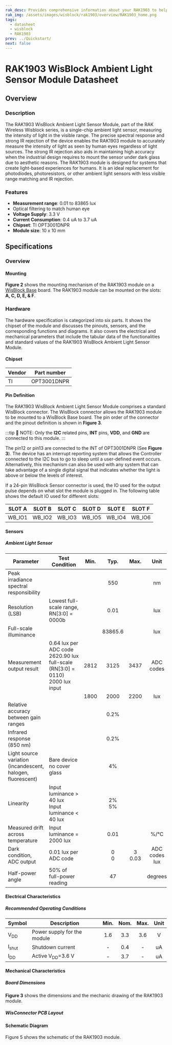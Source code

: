```yaml
---
rak_desc: Provides comprehensive information about your RAK1903 to help you use it. This information includes technical specifications, characteristics, and requirements, and it also discusses the device components.
rak_img: /assets/images/wisblock/rak1903/overview/RAK1903_home.png
tags:
  - datasheet
  - wisblock
  - RAK1903
prev: ../Quickstart/
next: false
---
```


# RAK1903 WisBlock Ambient Light Sensor Module Datasheet

## Overview

### Description

The RAK1903 WisBlock Ambient Light Sensor Module, part of the RAK Wireless Wisblock series, is a single-chip ambient light sensor, measuring the intensity of light in the visible range. The precise spectral response and strong IR rejection of the device enables the RAK1903 module to accurately measure the intensity of light as seen by human eyes regardless of light sources. The strong IR rejection also aids in maintaining high accuracy when the industrial design requires to mount the sensor under dark glass due to aesthetic reasons. The RAK1903 module is designed for systems that create light-based experiences for humans. It is an ideal replacement for photodiodes, photoresistors, or other ambient light sensors with less visible range matching and IR rejection.

### Features 
* **Measurement range**: 0.01 to 83865&nbsp;lux
* Optical filtering to match human eye
* **Voltage Supply**: 3.3&nbsp;V
* **Current Consumption**: 0.4&nbsp;uA to 3.7&nbsp;uA
* **Chipset**: TI OPT3001DNPR
* **Module size**: 10 x 10&nbsp;mm

## Specifications
### Overview


#### Mounting

**Figure 2** shows the mounting mechanism of the RAK1903 module on a [WisBlock Base](https://docs.rakwireless.com/Product-Categories/WisBlock/#wisblock-base) board. The RAK1903 module can be mounted on the slots: **A, C, D, E, & F**.

<rk-img
  src="/assets/images/wisblock/rak1903/datasheet/RAK19xx_mounting.png"
  width="50%"
  caption="RAK1903 WisBlock Sensor Mounting"
/>

### Hardware

The hardware specification is categorized into six parts. It shows the chipset of the module and discusses the pinouts, sensors, and the corresponding functions and diagrams. It also covers the electrical and mechanical parameters that include the tabular data of the functionalities and standard values of the RAK1903 WisBlock Ambient Light Sensor Module.

####  Chipset
| Vendor | Part number |
| ------ | ----------- |
| TI     | OPT3001DNPR |

#### Pin Definition

The RAK1903 WisBlock Ambient Light Sensor Module comprises a standard WisBlock connector. The WisBlock connector allows the RAK1903 module to be mounted to a WisBlock Base board. The pin order of the connector and the pinout definition is shown in **Figure 3**.

<rk-img
  src="/assets/images/wisblock/rak1903/datasheet/RAK1903_pinout.svg"
  width="60%"
  caption="RAK1903 WisBlock Sensor connector pinout"
/>

:::tip 📝 NOTE:
Only the **I2C** related pins, **INT** pins, **VDD**, and **GND** are connected to this module.
:::

The pin12 or pin13 are connected to the INT of OPT3001DNPR (See **Figure 3**). The device has an interrupt reporting system that allows the Controller connected to the I2C bus to go to sleep until a user-defined event occurs. Alternatively, this mechanism can also be used with any system that can take advantage of a single digital signal that indicates whether the light is above or below the levels of interest.

If a 24-pin WisBlock Sensor connector is used, the IO used for the output pulse depends on what slot the module is plugged in. The following table shows the default IO used for different slots:

| SLOT A | SLOT B | SLOT C | SLOT D | SLOT E | SLOT F |
| ------ | ------ | ------ | ------ | ------ | ------ |
| WB_IO1 | WB_IO2 | WB_IO3 | WB_IO5 | WB_IO4 | WB_IO6 |


#### Sensors
##### Ambient Light Sensor   
| Parameter                                                   | Test Condition                                                                                                   | Min. |     Typ.     |     Max.      |         Unit         |
| ----------------------------------------------------------- | ---------------------------------------------------------------------------------------------------------------- | ---- | :----------: | :-----------: | :------------------: |
| Peak irradiance spectral responsibility                     |                                                                                                                  |      |     550      |               |          nm          |
| Resolution (LSB)                                            | Lowest full-scale range, RN[3:0] = 0000b                                                                         |      |     0.01     |               |         lux          |
| Full-scale illuminance                                      |                                                                                                                  |      |   83865.6    |               |         lux          |
| Measurement output result                                   | 0.64&nbsp;lux per ADC code <br /> 2620.90&nbsp;lux full-scale <br /> (RN[3:0] = 0110) <br /> 2000&nbsp;lux input | 2812 |     3125     |     3437      |      ADC codes       |
|                                                             |                                                                                                                  | 1800 |     2000     |     2200      |         lux          |
| Relative accuracy between gain ranges                       |                                                                                                                  |      |     0.2%     |               |                      |
| Infrared response (850&nbsp;nm)                             |                                                                                                                  |      |     0.2%     |               |                      |
| Light source variation (incandescent, halogen, fluorescent) | Bare device <br /> no cover glass                                                                                |      |      4%      |               |                      |
| Linearity                                                   | Input luminance > 40&nbsp;lux <br /> Input luminance < 40&nbsp;lux                                               |      | 2% <br /> 5% |               |                      |
| Measured drift across temperature                           | Input luminance = 2000&nbsp;lux                                                                                  |      |     0.01     |               |         %/°C         |
| Dark condition, ADC output                                  | 0.01&nbsp;lux per ADC code                                                                                       |      |  0 <br /> 0  | 3 <br /> 0.03 | ADC codes <br /> lux |
| Half-power angle                                            | 50% of full-power reading                                                                                        |      |      47      |               |       degrees        |

#### Electrical Characteristics
##### Recommended Operating Conditions

| Symbol           | Description                      | Min.  | Nom.  | Max.  | Unit  |
| ---------------- | -------------------------------- | :---: | :---: | :---: | :---: |
| V<sub>DD</sub>   | Power supply for the module      |  1.6  |  3.3  |  3.6  |   V   |
| I<sub>shut</sub> | Shutdown current                 |   -   |  0.4  |   -   |  uA   |
| I<sub>DD</sub>   | Active V<sub>DD</sub>=3.6&nbsp;V |   -   |  3.7  |   -   |  uA   |

#### Mechanical Characteristics

##### Board Dimensions

**Figure 3** shows the dimensions and the mechanic drawing of the RAK1903 module.

<rk-img
  src="/assets/images/wisblock/rak1903/datasheet/RAK19xx_mechanic_drawing.png"
  width="60%"
  caption="RAK1903 WisBlock Sensor Mechanic Drawing"
/>

##### WisConnector PCB Layout

<rk-img
  src="/assets/images/wisblock/rak1903/datasheet/MxxS1003K6M.png"
  width="100%"
  caption="WisConnector PCB footprint and recommendations"
/>

#### Schematic Diagram

Figure 5 shows the schematic of the RAK1903 module.

<rk-img
  src="/assets/images/wisblock/rak1903/datasheet/rak1903-schematic.png"
  width="100%"
  caption="RAK1903 WisBlock Sensor schematics"
/>


